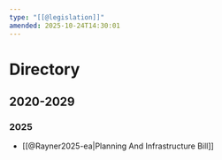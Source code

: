 ```yaml
---
type: "[[@legislation]]"
amended: 2025-10-24T14:30:01
---
```


# Directory
## 2020-2029
### 2025
- [[@Rayner2025-ea|Planning And Infrastructure Bill]]
